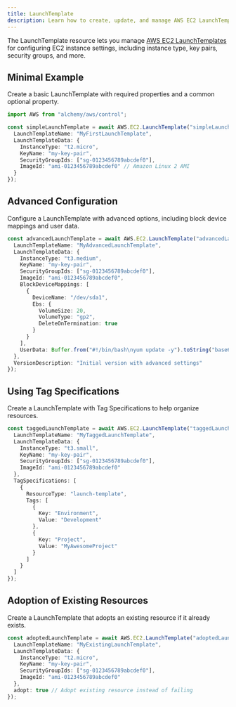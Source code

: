 ```yaml
---
title: LaunchTemplate
description: Learn how to create, update, and manage AWS EC2 LaunchTemplates using Alchemy Cloud Control.
---
```



The LaunchTemplate resource lets you manage [AWS EC2 LaunchTemplates](https://docs.aws.amazon.com/ec2/latest/userguide/) for configuring EC2 instance settings, including instance type, key pairs, security groups, and more.

## Minimal Example

Create a basic LaunchTemplate with required properties and a common optional property.

```ts
import AWS from "alchemy/aws/control";

const simpleLaunchTemplate = await AWS.EC2.LaunchTemplate("simpleLaunchTemplate", {
  LaunchTemplateName: "MyFirstLaunchTemplate",
  LaunchTemplateData: {
    InstanceType: "t2.micro",
    KeyName: "my-key-pair",
    SecurityGroupIds: ["sg-0123456789abcdef0"],
    ImageId: "ami-0123456789abcdef0" // Amazon Linux 2 AMI
  }
});
```

## Advanced Configuration

Configure a LaunchTemplate with advanced options, including block device mappings and user data.

```ts
const advancedLaunchTemplate = await AWS.EC2.LaunchTemplate("advancedLaunchTemplate", {
  LaunchTemplateName: "MyAdvancedLaunchTemplate",
  LaunchTemplateData: {
    InstanceType: "t3.medium",
    KeyName: "my-key-pair",
    SecurityGroupIds: ["sg-0123456789abcdef0"],
    ImageId: "ami-0123456789abcdef0",
    BlockDeviceMappings: [
      {
        DeviceName: "/dev/sda1",
        Ebs: {
          VolumeSize: 20,
          VolumeType: "gp2",
          DeleteOnTermination: true
        }
      }
    ],
    UserData: Buffer.from("#!/bin/bash\nyum update -y").toString("base64") // Base64-encoded user data
  },
  VersionDescription: "Initial version with advanced settings"
});
```

## Using Tag Specifications

Create a LaunchTemplate with Tag Specifications to help organize resources.

```ts
const taggedLaunchTemplate = await AWS.EC2.LaunchTemplate("taggedLaunchTemplate", {
  LaunchTemplateName: "MyTaggedLaunchTemplate",
  LaunchTemplateData: {
    InstanceType: "t3.small",
    KeyName: "my-key-pair",
    SecurityGroupIds: ["sg-0123456789abcdef0"],
    ImageId: "ami-0123456789abcdef0"
  },
  TagSpecifications: [
    {
      ResourceType: "launch-template",
      Tags: [
        {
          Key: "Environment",
          Value: "Development"
        },
        {
          Key: "Project",
          Value: "MyAwesomeProject"
        }
      ]
    }
  ]
});
```

## Adoption of Existing Resources

Create a LaunchTemplate that adopts an existing resource if it already exists.

```ts
const adoptedLaunchTemplate = await AWS.EC2.LaunchTemplate("adoptedLaunchTemplate", {
  LaunchTemplateName: "MyExistingLaunchTemplate",
  LaunchTemplateData: {
    InstanceType: "t2.micro",
    KeyName: "my-key-pair",
    SecurityGroupIds: ["sg-0123456789abcdef0"],
    ImageId: "ami-0123456789abcdef0"
  },
  adopt: true // Adopt existing resource instead of failing
});
```
